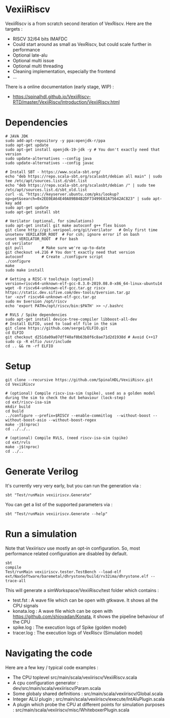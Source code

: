 # VexiiRiscv

VexiiRiscv is a from scratch second iteration of VexRiscv. Here are the targets : 

- RISCV 32/64 bits IMAFDC
- Could start around as small as VexRiscv, but could scale further in performance
- Optional late-alu
- Optional multi issue
- Optional multi threading
- Cleaning implementation, especially the frontend
- ...

There is a online documentation (early stage, WIP) : 

- https://spinalhdl.github.io/VexiiRiscv-RTD/master/VexiiRiscv/Introduction/VexiiRiscv.html

# Dependencies

```shell
# JAVA JDK
sudo add-apt-repository -y ppa:openjdk-r/ppa
sudo apt-get update
sudo apt-get install openjdk-19-jdk -y # You don't exactly need that version
sudo update-alternatives --config java
sudo update-alternatives --config javac

# Install SBT - https://www.scala-sbt.org/
echo "deb https://repo.scala-sbt.org/scalasbt/debian all main" | sudo tee /etc/apt/sources.list.d/sbt.list
echo "deb https://repo.scala-sbt.org/scalasbt/debian /" | sudo tee /etc/apt/sources.list.d/sbt_old.list
curl -sL "https://keyserver.ubuntu.com/pks/lookup?op=get&search=0x2EE0EA64E40A89B84B2DF73499E82A75642AC823" | sudo apt-key add
sudo apt-get update
sudo apt-get install sbt

# Verilator (optional, for simulations)
sudo apt-get install git make autoconf g++ flex bison
git clone http://git.veripool.org/git/verilator   # Only first time
unsetenv VERILATOR_ROOT  # For csh; ignore error if on bash
unset VERILATOR_ROOT  # For bash
cd verilator
git pull        # Make sure we're up-to-date
git checkout v4.216 # You don't exactly need that version
autoconf        # Create ./configure script
./configure
make
sudo make install

# Getting a RISC-V toolchain (optional)
version=riscv64-unknown-elf-gcc-8.3.0-2019.08.0-x86_64-linux-ubuntu14
wget -O riscv64-unknown-elf-gcc.tar.gz riscv https://static.dev.sifive.com/dev-tools/$version.tar.gz
tar -xzvf riscv64-unknown-elf-gcc.tar.gz
sudo mv $version /opt/riscv
echo 'export PATH=/opt/riscv/bin:$PATH' >> ~/.bashrc

# RVLS / Spike dependencies
sudo apt-get install device-tree-compiler libboost-all-dev
# Install ELFIO, used to load elf file in the sim 
git clone https://github.com/serge1/ELFIO.git 
cd ELFIO
git checkout d251da09a07dff40af0b63b8f6c8ae71d2d1938d # Avoid C++17
sudo cp -R elfio /usr/include
cd .. && rm -rf ELFIO
```

# Setup

```shell
git clone --recursive https://github.com/SpinalHDL/VexiiRiscv.git
cd VexiiRiscv

# (optional) Compile riscv-isa-sim (spike), used as a golden model during the sim to check the dut behaviour (lock-step)
cd ext/riscv-isa-sim
mkdir build
cd build
../configure --prefix=$RISCV --enable-commitlog  --without-boost --without-boost-asio --without-boost-regex
make -j$(nproc)
cd ../../..

# (optional) Compile RVLS, (need riscv-isa-sim (spike)
cd ext/rvls
make -j$(nproc)
cd ../..
```

# Generate Verilog

It's currently very very early, but you can run the generation via : 

```shell
sbt "Test/runMain vexiiriscv.Generate"
```

You can get a list of the supported parameters via :

```shell
sbt "Test/runMain vexiiriscv.Generate --help"
```


# Run a simulation

Note that Vexiiriscv use mostly an opt-in configuration. So, most performance related configuration are disabled by default.

```shell
sbt
compile
Test/runMain vexiiriscv.tester.TestBench --load-elf ext/NaxSoftware/baremetal/dhrystone/build/rv32ima/dhrystone.elf --trace-all
```

This will generate a simWorkspace/VexiiRiscv/test folder which contains :
- test.fst : A wave file which can be open with gtkwave. It shows all the CPU signals
- konata.log : A wave file which can be open with https://github.com/shioyadan/Konata, it shows the pipeline behaviour of the CPU
- spike.log : The execution logs of Spike (golden model)
- tracer.log : The execution logs of VexRiscv (Simulation model)

# Navigating the code

Here are a few key / typical code examples : 

- The CPU toplevel src/main/scala/vexiiriscv/VexiiRiscv.scala
- A cpu configuration generator : dev/src/main/scala/vexiiriscv/Param.scala
- Some globaly shared definitions : src/main/scala/vexiiriscv/Global.scala
- Integer ALU plugin ; src/main/scala/vexiiriscv/execute/IntAluPlugin.scala
- A plugin which probe the CPU at different points for simulation purposes : src/main/scala/vexiiriscv/misc/WhiteboxerPlugin.scala
